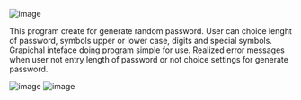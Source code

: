 ![image](https://github.com/DrDowellsHead/Password-Generator/assets/64928875/bb4158cd-92b2-4255-86f6-bcabe821eb0d)

This program create for generate random password. User can choice lenght of password, symbols upper or lower case, digits and special symbols.
Grapichal inteface doing program simple for use.
Realized error messages when user not entry length of password or not choice settings for generate password.

![image](https://github.com/DrDowellsHead/Password-Generator/assets/64928875/6c1ea47c-844d-4e12-9a08-18bfc2ce558d)
![image](https://github.com/DrDowellsHead/Password-Generator/assets/64928875/3ac5325e-268c-47bd-bac0-de723662321d)
